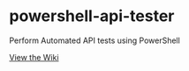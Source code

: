 # powershell-api-tester
Perform Automated API tests using PowerShell

[View the Wiki](https://github.com/kirbycope/powershell-api-tester/wiki)
